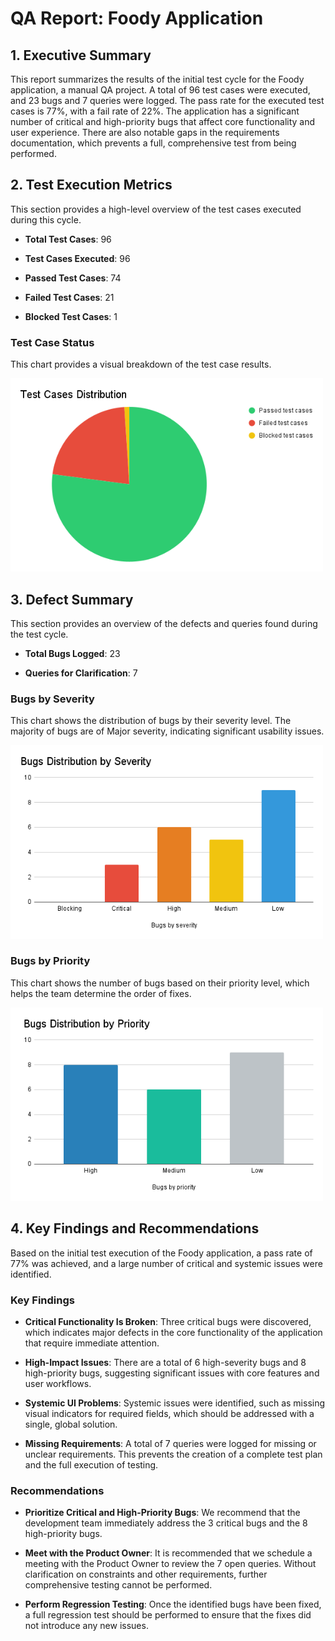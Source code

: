 # QA Report: Foody Application

## 1. Executive Summary

This report summarizes the results of the initial test cycle for the Foody application, a manual QA project. A total of 96 test cases were executed, and 23 bugs and 7 queries were logged. The pass rate for the executed test cases is 77%, with a fail rate of 22%. The application has a significant number of critical and high-priority bugs that affect core functionality and user experience. There are also notable gaps in the requirements documentation, which prevents a full, comprehensive test from being performed.

## 2. Test Execution Metrics

This section provides a high-level overview of the test cases executed during this cycle.

- **Total Test Cases**: 96

- **Test Cases Executed**: 96

- **Passed Test Cases**: 74

- **Failed Test Cases**: 21

- **Blocked Test Cases**: 1

### Test Case Status

This chart provides a visual breakdown of the test case results.

<img src="../Images/testcasesdistributionchart.png" alt="Test Cases Distribution Chart" width="500">

## 3. Defect Summary

This section provides an overview of the defects and queries found during the test cycle.

- **Total Bugs Logged**: 23

- **Queries for Clarification**: 7

### Bugs by Severity

This chart shows the distribution of bugs by their severity level. The majority of bugs are of Major severity, indicating significant usability issues.

<img src="../Images/bugsdistributionbyseveritychart.png" alt="Bugs by Severity Distribution" width="500">

### Bugs by Priority

This chart shows the number of bugs based on their priority level, which helps the team determine the order of fixes.

<img src="../Images/bugsdistributionbyprioritychart.png" alt="Bugs by Priority Distribution" width="500">

## 4. Key Findings and Recommendations

Based on the initial test execution of the Foody application, a pass rate of 77% was achieved, and a large number of critical and systemic issues were identified.

### Key Findings

- **Critical Functionality Is Broken**: Three critical bugs were discovered, which indicates major defects in the core functionality of the application that require immediate attention.

- **High-Impact Issues**: There are a total of 6 high-severity bugs and 8 high-priority bugs, suggesting significant issues with core features and user workflows.

- **Systemic UI Problems**: Systemic issues were identified, such as missing visual indicators for required fields, which should be addressed with a single, global solution.

- **Missing Requirements**: A total of 7 queries were logged for missing or unclear requirements. This prevents the creation of a complete test plan and the full execution of testing.

### Recommendations
- **Prioritize Critical and High-Priority Bugs**: We recommend that the development team immediately address the 3 critical bugs and the 8 high-priority bugs.

- **Meet with the Product Owner**: It is recommended that we schedule a meeting with the Product Owner to review the 7 open queries. Without clarification on constraints and other requirements, further comprehensive testing cannot be performed.

- **Perform Regression Testing**: Once the identified bugs have been fixed, a full regression test should be performed to ensure that the fixes did not introduce any new issues.